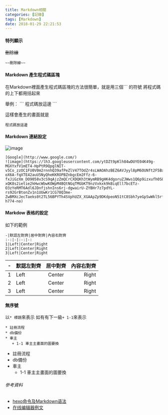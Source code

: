 ```yaml
---
title: Markdown相關
categories: [記錄]
tags: [Markdown]
date: 2018-01-29 22:21:53
---
```

#### 特列顯示
~~刪除線~~
```
~~刪除線~~
```
#### Markdown 產生程式碼區塊
在Markdown裡面產生程式碼區塊的方法很簡單，就是用三個\`\`\` 的符號
將程式碼的上下都用括起來

舉例：
 \`\`\`
程式碼放這邊
 \`\`\`

這樣會產生的畫面就是
```
程式碼放這邊
```
#### Markdown 連結設定 
![image](https://lh3.googleusercontent.com/ytDZt9pKlh84wDUYE04K49g-MGXYxfV1mET4-HpPtR9QpglNIT-v5Co_zzOC1FU0V0m2rnnhQ39afPeZlV47TOdZr4sLWAOAhzBEZ6AVJyyl8pM6OUNft2F5BxJuY2wtgCF1WAzcVd7WPIoT1FqgdDViYOKGYK9qn5nDdiRAc1bB3UIBPkBh_rDlbcrlROteZFRmegY81Gpx4uqR4cHYa0x9BVnA9M1vEYbxaH4IKvMAHdCQtKbls49RepPxbwqqXy4M_fOP6EMPCI-oX6A-fqXTE42auU5NyQheKKROPBZnbgcEm2Ffz-6-fxJiGzXm_DO9058v3cS9qAjzZmQCrCXDQKh3tWymRB9gHK4dgoruZJWws1Q6p9izxufh0SQ8KfL5TagK-xQK8s2ietie2kHwcWbwKOWpM4BQtNGqTMGbKT9nzVxkxk9kBiqEll7bcETz-O3zYeRMT6Adl6JDnfjshnIns6rj-dgwairU-ZYBHr7z7pdYL-rs92GrBtonZv1n1UUwKr1CG78Q3me-ZwBMXcJecTaeks0t2TL56BPYTh4SVphUZX_XGAApZp9DKdpeoN51tC8Sbh7yeGpSwWkl5rfbPBRH0lJntNs=w1032-h774-no)

```
[Google](http://www.google.com/)
![image](https://lh3.googleusercontent.com/ytDZt9pKlh84wDUYE04K49g-MGXYxfV1mET4-HpPtR9QpglNIT-v5Co_zzOC1FU0V0m2rnnhQ39afPeZlV47TOdZr4sLWAOAhzBEZ6AVJyyl8pM6OUNft2F5BxJuY2wtgCF1WAzcVd7WPIoT1FqgdDViYOKGYK9qn5nDdiRAc1bB3UIBPkBh_rDlbcrlROteZFRmegY81Gpx4uqR4cHYa0x9BVnA9M1vEYbxaH4IKvMAHdCQtKbls49RepPxbwqqXy4M_fOP6EMPCI-oX6A-fqXTE42auU5NyQheKKROPBZnbgcEm2Ffz-6-fxJiGzXm_DO9058v3cS9qAjzZmQCrCXDQKh3tWymRB9gHK4dgoruZJWws1Q6p9izxufh0SQ8KfL5TagK-xQK8s2ietie2kHwcWbwKOWpM4BQtNGqTMGbKT9nzVxkxk9kBiqEll7bcETz-O3zYeRMT6Adl6JDnfjshnIns6rj-dgwairU-ZYBHr7z7pdYL-rs92GrBtonZv1n1UUwKr1CG78Q3me-ZwBMXcJecTaeks0t2TL56BPYTh4SVphUZX_XGAApZp9DKdpeoN51tC8Sbh7yeGpSwWkl5rfbPBRH0lJntNs=w1032-h774-no) 
```
#### Markdow 表格的設定
如下的範例
```
-|默認左對齊|居中對齊|內容右對齊
:-:|-|:-:|-:
1|Left|Center|Right
2|Left|Center|Right
3|Left|Center|Right
```
-|默認左對齊|居中對齊|內容右對齊
:-:|-|:-:|-:
1|Left|Center|Right
2|Left|Center|Right
3|Left|Center|Right

#### 無序號
以`* 標題`來表示
如有有下一級`+ 1-1`來表示
```
* 註冊流程
* db備份
* 車主
   + 1-1 車主主畫面的圖要換
```
* 註冊流程
* db備份
* 車主
   + 1-1 車主主畫面的圖要換
   
   
###### 參考資料
  * [hexo命令及Markdown语法](http://syxiaqj.github.io/2014/02/23/write-blog-with-markdown/)
  * [在线编辑器例文](https://www.zybuluo.com/mdeditor)  